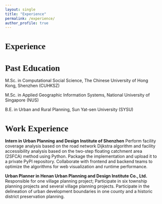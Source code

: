 ```yaml
---
layout: single
title: "Experience"
permalink: /experience/
author_profile: true
---
```


<h2 style="font-size: 1.75rem; font-weight: 600; font-family: Georgia, serif; margin-bottom: 1rem;">
  Experience
</h2>

<h3 style="font-size: 1.75rem; font-weight: 600; font-family: Georgia, serif; margin-bottom: 1rem;">
  Past Education
</h3>

M.Sc. in Computational Social Science, The Chinese University of Hong Kong, Shenzhen (CUHKSZ)

M.Sc. in Applied Geographic Information Systems, National University of Singapore (NUS)

B.E. in Urban and Rural Planning, Sun Yat-sen University (SYSU)

<h3 style="font-size: 1.75rem; font-weight: 600; font-family: Georgia, serif; margin-bottom: 1rem;">
  Work Experience
</h3>

**Intern in Urban Planning and Design Institute of Shenzhen**
Perform facility coverage analysis based on the road network Dijkstra algorithm and facility accessibility analysis based on the two-step floating catchment area (2SFCA) method using Python. 
Package the implementation and upload it to a private PyPI repository. 
Collaborate with frontend and backend teams to optimize the algorithms for web visualization and runtime performance.

**Urban Planner in Henan Urban Planning and Design Institute Co., Ltd.**
Responsible for one village planning project;
Participate in six township planning projects and several village planning projects.
Participate in the delineation of urban development boundaries in one county and a historic district preservation planning.







